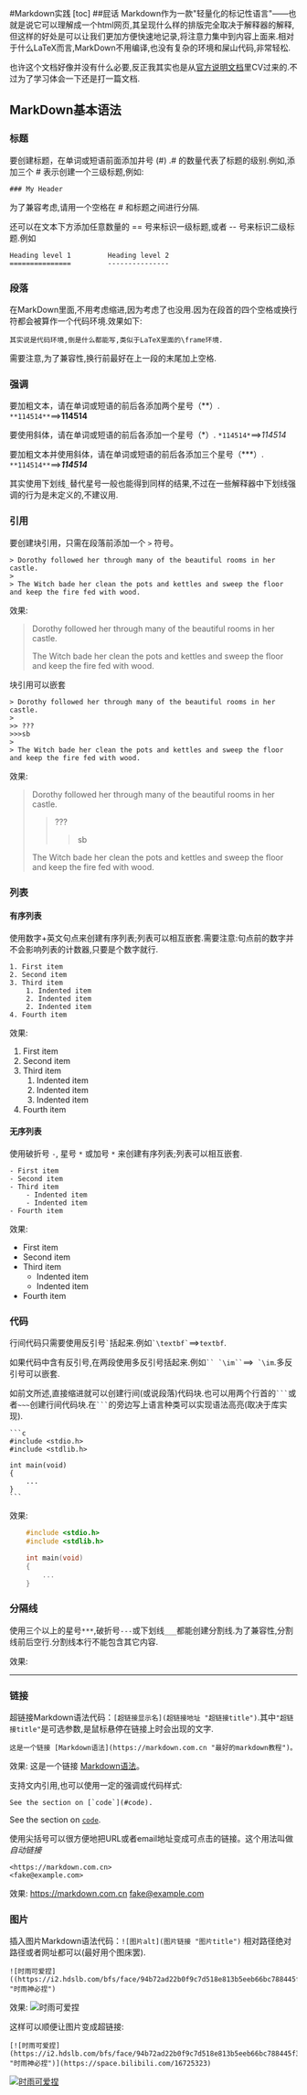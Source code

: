 #Markdown实践
[toc]
##屁话
Markdown作为一款"轻量化的标记性语言"——也就是说它可以理解成一个html网页,其呈现什么样的排版完全取决于解释器的解释,但这样的好处是可以让我们更加方便快速地记录,将注意力集中到内容上面来.相对于什么LaTeX而言,MarkDown不用编译,也没有复杂的环境和屎山代码,非常轻松.

也许这个文档好像并没有什么必要,反正我其实也是从[官方说明文档](https://markdown.com.cn/)里CV过来的.不过为了学习体会一下还是打一篇文档.

## MarkDown基本语法
### 标题
要创建标题，在单词或短语前面添加井号 (#) .# 的数量代表了标题的级别.例如,添加三个 # 表示创建一个三级标题,例如: 
```
### My Header
```

为了兼容考虑,请用一个空格在 # 和标题之间进行分隔.

还可以在文本下方添加任意数量的 == 号来标识一级标题,或者 -- 号来标识二级标题.例如

    Heading level 1         Heading level 2
    ===============         ---------------

### 段落
在MarkDown里面,不用考虑缩进,因为考虑了也没用.因为在段首的四个空格或换行符都会被算作一个代码环境.效果如下:

    其实说是代码环境,倒是什么都能写,类似于LaTeX里面的\frame环境.

需要注意,为了兼容性,换行前最好在上一段的末尾加上空格.

### 强调
要加粗文本，请在单词或短语的前后各添加两个星号（**）.
`**114514**`$\implies$**114514**

要使用斜体，请在单词或短语的前后各添加一个星号（*）.
`*114514*`$\implies$*114514*

要加粗文本并使用斜体，请在单词或短语的前后各添加三个星号（***）.
`**114514**`$\implies$***114514***

其实使用下划线`_`替代星号一般也能得到同样的结果,不过在一些解释器中下划线强调的行为是未定义的,不建议用.

### 引用
要创建块引用，只需在段落前添加一个 `>` 符号。

    > Dorothy followed her through many of the beautiful rooms in her castle.
    >
    > The Witch bade her clean the pots and kettles and sweep the floor and keep the fire fed with wood.

效果:
> Dorothy followed her through many of the beautiful rooms in her castle.
>
> The Witch bade her clean the pots and kettles and sweep the floor and keep the fire fed with wood.

块引用可以嵌套

    > Dorothy followed her through many of the beautiful rooms in her castle.
    >
    >> ???
    >>>sb
    >
    > The Witch bade her clean the pots and kettles and sweep the floor and keep the fire fed with wood.

效果:
 > Dorothy followed her through many of the beautiful rooms in her castle.
>
>> ???
>>>sb
>
> The Witch bade her clean the pots and kettles and sweep the floor and keep the fire fed with wood.

### 列表
#### 有序列表
使用数字+英文句点来创建有序列表;列表可以相互嵌套.需要注意:句点前的数字并不会影响列表的计数器,只要是个数字就行.

    1. First item
    2. Second item
    3. Third item
        1. Indented item
        2. Indented item
        2. Indented item
    4. Fourth item

效果:
1. First item
 2. Second item
 3. Third item
     1. Indented item
     2. Indented item
     3. Indented item
 4. Fourth item

#### 无序列表
使用破折号 `-`, 星号 `*` 或加号 `*` 来创建有序列表;列表可以相互嵌套.

    - First item
    - Second item
    - Third item
        - Indented item
        - Indented item
    - Fourth item

效果:
- First item
- Second item
- Third item
    - Indented item
    - Indented item
- Fourth item

### 代码
行间代码只需要使用反引号`` ` ``括起来.例如`` `\textbf` ``$\implies$`textbf`.

如果代码中含有反引号,在两段使用多反引号括起来.例如``` `` `\im`` ```$\implies$`` `\im``.多反引号可以嵌套.

如前文所述,直接缩进就可以创建行间(或说段落)代码块.也可以用两个行首的`` ``` ``或者`~~~`创建行间代码块.在`` ``` ``的旁边写上语言种类可以实现语法高亮(取决于库实现).

    ```c
    #include <stdio.h>
    #include <stdlib.h>

    int main(void)
    {
        ...
    }
    ```

效果:
```c
    #include <stdio.h>
    #include <stdlib.h>

    int main(void)
    {
        ...
    }
```

### 分隔线
使用三个以上的星号`***`,破折号`---`或下划线`___`都能创建分割线.为了兼容性,分割线前后空行.分割线本行不能包含其它内容.

效果:
_________

### 链接
超链接Markdown语法代码：`[超链接显示名](超链接地址 "超链接title")`.其中`"超链接title"`是可选参数,是鼠标悬停在链接上时会出现的文字.

    这是一个链接 [Markdown语法](https://markdown.com.cn "最好的markdown教程")。

效果: 这是一个链接 [Markdown语法](https://markdown.com.cn "最好的markdown教程")。

支持文内引用,也可以使用一定的强调或代码样式:

    See the section on [`code`](#code).

See the section on [`code`](#链接).

使用尖括号可以很方便地把URL或者email地址变成可点击的链接。这个用法叫做*自动链接*

    <https://markdown.com.cn>
    <fake@example.com>

效果:
<https://markdown.com.cn>
<fake@example.com>

### 图片
插入图片Markdown语法代码：`![图片alt](图片链接 "图片title")`
相对路径绝对路径或者网址都可以(最好用个图床罢).

    ![时雨可爱捏]((https://i2.hdslb.com/bfs/face/94b72ad22b0f9c7d518e813b5eeb66bc788445f3.jpg@240w_240h_1c_1s.webp) "时雨神必捏")

效果:
![时雨可爱捏](https://i2.hdslb.com/bfs/face/94b72ad22b0f9c7d518e813b5eeb66bc788445f3.jpg@240w_240h_1c_1s.webp "时雨神必捏")

这样可以顺便让图片变成超链接:

    [![时雨可爱捏](https://i2.hdslb.com/bfs/face/94b72ad22b0f9c7d518e813b5eeb66bc788445f3.jpg@240w_240h_1c_1s.webp "时雨神必捏")](https://space.bilibili.com/16725323)

[![时雨可爱捏](https://i2.hdslb.com/bfs/face/94b72ad22b0f9c7d518e813b5eeb66bc788445f3.jpg@240w_240h_1c_1s.webp "时雨神必捏")](https://space.bilibili.com/16725323)

